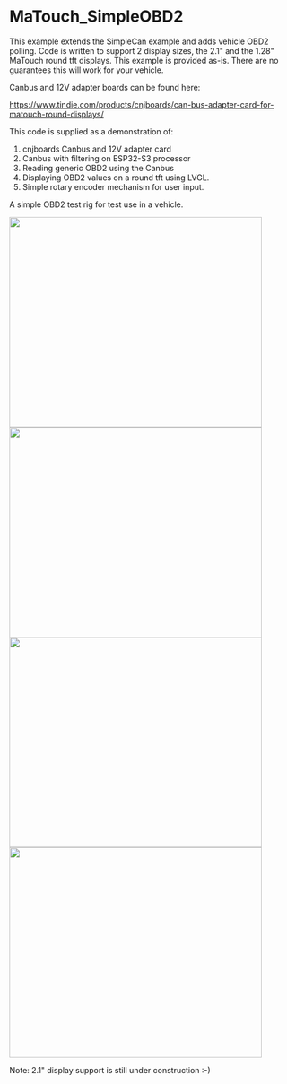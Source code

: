 # MaTouch_SimpleOBD2
This example extends the SimpleCan example and adds vehicle OBD2 polling. Code is written to support
2 display sizes, the 2.1" and the 1.28" MaTouch round tft displays. This example is provided as-is. 
There are no guarantees this will work for your vehicle.

Canbus and 12V adapter boards can be found here: 

https://www.tindie.com/products/cnjboards/can-bus-adapter-card-for-matouch-round-displays/




This code is supplied as a demonstration of:
1) cnjboards Canbus and 12V adapter card
2) Canbus with filtering on ESP32-S3 processor
3) Reading generic OBD2 using the Canbus
4) Displaying OBD2 values on a round tft using LVGL.
5) Simple rotary encoder mechanism for user input.

A simple OBD2 test rig for test use in a vehicle.

<img src="https://github.com/user-attachments/assets/91524e45-1c55-4a37-ad5d-fb50baa0ab1c" width="450" height="375"><img src="https://github.com/user-attachments/assets/2a2450bc-d08d-4633-97db-7269ee557f14" width="450" height="375">
<img src="https://github.com/user-attachments/assets/c1208390-5f0e-4a8d-8dbe-8328af4df076" width="450" height="375"><img src="https://github.com/user-attachments/assets/4c173855-c069-4c0c-ae36-c5be93d9750c" width="450" height="375">

Note: 2.1" display support is still under construction :-)
